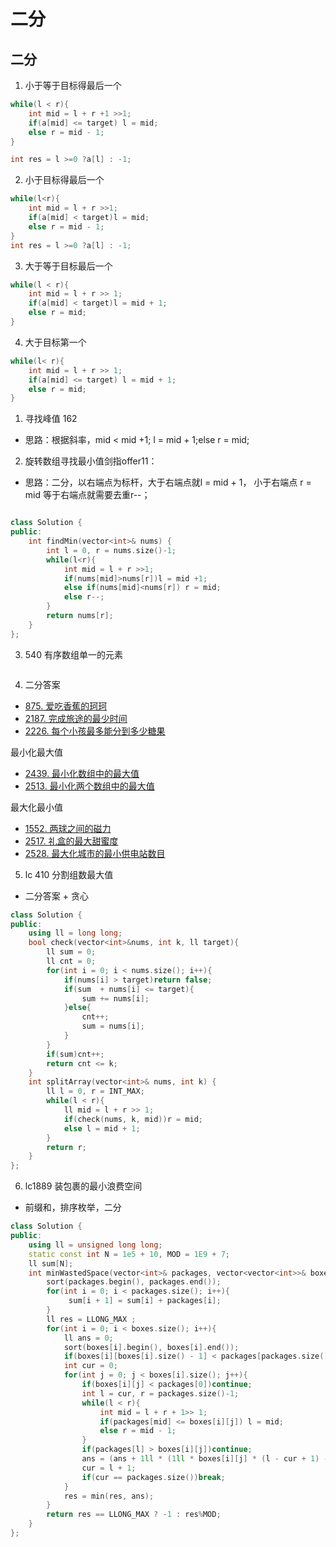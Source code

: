 <!--
 * @Author: zzzzztw
 * @Date: 2023-03-29 18:58:00
 * @LastEditors: Do not edit
 * @LastEditTime: 2023-09-01 16:35:16
 * @FilePath: /myLearning/算法/leetcode/二分.md
-->
# 二分

## 二分 
1. 小于等于目标得最后一个
```cpp
while(l < r){
    int mid = l + r +1 >>1;
    if(a[mid] <= target) l = mid;
    else r = mid - 1;
}

int res = l >=0 ?a[l] : -1;
```
2. 小于目标得最后一个
```cpp
while(l<r){
    int mid = l + r >>1;
    if(a[mid] < target)l = mid;
    else r = mid - 1;
}
int res = l >=0 ?a[l] : -1;
```
3. 大于等于目标最后一个
```cpp
while(l < r){
    int mid = l + r >> 1;
    if(a[mid] < target)l = mid + 1;
    else r = mid;
}
```

4. 大于目标第一个
```cpp
while(l< r){
    int mid = l + r >> 1;
    if(a[mid] <= target) l = mid + 1;
    else r = mid;
}

```



1. 寻找峰值 162

* 思路：根据斜率，mid < mid +1; l = mid + 1;else r = mid;

2. 旋转数组寻找最小值剑指offer11：

* 思路：二分，以右端点为标杆，大于右端点就l = mid + 1， 小于右端点 r = mid 等于右端点就需要去重r--；

```cpp

class Solution {
public:
    int findMin(vector<int>& nums) {
        int l = 0, r = nums.size()-1;
        while(l<r){
            int mid = l + r >>1;
            if(nums[mid]>nums[r])l = mid +1;
            else if(nums[mid]<nums[r]) r = mid;
            else r--;
        }
        return nums[r];
    }
};

```
3. 540 有序数组单一的元素

```cpp

```

4. 二分答案

- [875. 爱吃香蕉的珂珂](https://leetcode.cn/problems/koko-eating-bananas/)
- [2187. 完成旅途的最少时间](https://leetcode.cn/problems/minimum-time-to-complete-trips/)
- [2226. 每个小孩最多能分到多少糖果](https://leetcode.cn/problems/maximum-candies-allocated-to-k-children/)

最小化最大值
- [2439. 最小化数组中的最大值](https://leetcode.cn/problems/minimize-maximum-of-array/)
- [2513. 最小化两个数组中的最大值](https://leetcode.cn/problems/minimize-the-maximum-of-two-arrays/)

最大化最小值
- [1552. 两球之间的磁力](https://leetcode.cn/problems/magnetic-force-between-two-balls/)
- [2517. 礼盒的最大甜蜜度](https://leetcode.cn/problems/maximum-tastiness-of-candy-basket/)
- [2528. 最大化城市的最小供电站数目](https://leetcode.cn/problems/maximize-the-minimum-powered-city/)


5. lc 410 分割组数最大值
* 二分答案 + 贪心
```cpp
class Solution {
public:
    using ll = long long;
    bool check(vector<int>&nums, int k, ll target){
        ll sum = 0;
        ll cnt = 0;
        for(int i = 0; i < nums.size(); i++){
            if(nums[i] > target)return false;
            if(sum  + nums[i] <= target){
                sum += nums[i];
            }else{
                cnt++;
                sum = nums[i];
            }
        }
        if(sum)cnt++;
        return cnt <= k;
    }
    int splitArray(vector<int>& nums, int k) {
        ll l = 0, r = INT_MAX;
        while(l < r){
            ll mid = l + r >> 1;
            if(check(nums, k, mid))r = mid;
            else l = mid + 1;
        }
        return r;
    }
};

```

6. lc1889 装包裹的最小浪费空间

* 前缀和，排序枚举，二分

```cpp
class Solution {
public:
    using ll = unsigned long long;
    static const int N = 1e5 + 10, MOD = 1E9 + 7;
    ll sum[N];
    int minWastedSpace(vector<int>& packages, vector<vector<int>>& boxes) {
        sort(packages.begin(), packages.end());
        for(int i = 0; i < packages.size(); i++){
             sum[i + 1] = sum[i] + packages[i];
        }
        ll res = LLONG_MAX ;
        for(int i = 0; i < boxes.size(); i++){
            ll ans = 0;
            sort(boxes[i].begin(), boxes[i].end());
            if(boxes[i][boxes[i].size() - 1] < packages[packages.size() - 1])continue;
            int cur = 0;
            for(int j = 0; j < boxes[i].size(); j++){
                if(boxes[i][j] < packages[0])continue;
                int l = cur, r = packages.size()-1;
                while(l < r){
                    int mid = l + r + 1>> 1;
                    if(packages[mid] <= boxes[i][j]) l = mid;
                    else r = mid - 1;
                }
                if(packages[l] > boxes[i][j])continue;
                ans = (ans + 1ll * (1ll * boxes[i][j] * (l - cur + 1) - (sum[l + 1] - sum[cur])));
                cur = l + 1;  
                if(cur == packages.size())break;
            }
            res = min(res, ans);
        }
        return res == LLONG_MAX ? -1 : res%MOD;
    }
};

```